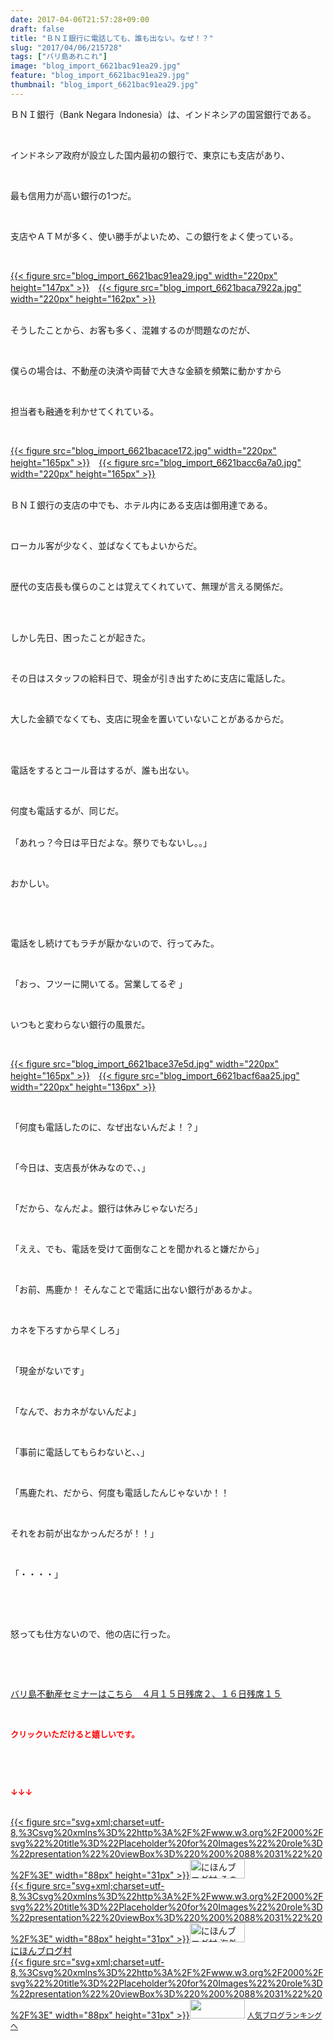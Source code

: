 ```yaml
---
date: 2017-04-06T21:57:28+09:00
draft: false
title: "ＢＮＩ銀行に電話しても、誰も出ない。なぜ！？"
slug: "2017/04/06/215728"
tags: ["バリ島あれこれ"]
image: "blog_import_6621bac91ea29.jpg"
feature: "blog_import_6621bac91ea29.jpg"
thumbnail: "blog_import_6621bac91ea29.jpg"
---
```

<p>ＢＮＩ銀行（Bank Negara Indonesia）は、インドネシアの国営銀行である。</p><p> </p><p>インドネシア政府が設立した国内最初の銀行で、東京にも支店があり、</p><p> </p><p>最も信用力が高い銀行の1つだ。</p><p> </p><p>支店やＡＴＭが多く、使い勝手がよいため、この銀行をよく使っている。</p><p> </p><p><a href="blog_import_6621bac91ea29.jpg">{{< figure src="blog_import_6621bac91ea29.jpg" width="220px" height="147px" >}}</a>　<a href="blog_import_6621baca7922a.jpg">{{< figure src="blog_import_6621baca7922a.jpg" width="220px" height="162px" >}}</a></p><p><br/>そうしたことから、お客も多く、混雑するのが問題なのだが、</p><p> </p><p>僕らの場合は、不動産の決済や両替で大きな金額を頻繁に動かすから</p><p> </p><p>担当者も融通を利かせてくれている。</p><p> </p><p><a href="blog_import_6621bacace172.jpg">{{< figure src="blog_import_6621bacace172.jpg" width="220px" height="165px" >}}</a>　<a href="blog_import_6621bacc6a7a0.jpg">{{< figure src="blog_import_6621bacc6a7a0.jpg" width="220px" height="165px" >}}</a></p><p><br/>ＢＮＩ銀行の支店の中でも、ホテル内にある支店は御用達である。</p><p> </p><p>ローカル客が少なく、並ばなくてもよいからだ。</p><p> </p><p>歴代の支店長も僕らのことは覚えてくれていて、無理が言える関係だ。</p><p> </p><p><br/>しかし先日、困ったことが起きた。</p><p> </p><p>その日はスタッフの給料日で、現金が引き出すために支店に電話した。</p><p> </p><p>大した金額でなくても、支店に現金を置いていないことがあるからだ。</p><p> </p><p><br/>電話をするとコール音はするが、誰も出ない。</p><p> </p><p>何度も電話するが、同じだ。</p><p><br/>「あれっ？今日は平日だよな。祭りでもないし。。」</p><p> </p><p>おかしい。</p><p> </p><p> </p><p>電話をし続けてもラチが厭かないので、行ってみた。</p><p> </p><p>「おっ、フツーに開いてる。営業してるぞ 」</p><p> </p><p>いつもと変わらない銀行の風景だ。</p><p> </p><p><a href="blog_import_6621bace37e5d.jpg">{{< figure src="blog_import_6621bace37e5d.jpg" width="220px" height="165px" >}}</a>　<a href="blog_import_6621bacf6aa25.jpg">{{< figure src="blog_import_6621bacf6aa25.jpg" width="220px" height="136px" >}}</a></p><p> </p><p>「何度も電話したのに、なぜ出ないんだよ！？」</p><p> </p><p>「今日は、支店長が休みなので、、」</p><p> </p><p>「だから、なんだよ。銀行は休みじゃないだろ」</p><p> </p><p>「ええ、でも、電話を受けて面倒なことを聞かれると嫌だから」</p><p> </p><p>「お前、馬鹿か！ そんなことで電話に出ない銀行があるかよ。</p><p> </p><p>カネを下ろすから早くしろ」</p><p> </p><p>「現金がないです」</p><p> </p><p>「なんで、おカネがないんだよ」</p><p> </p><p>「事前に電話してもらわないと、、」</p><p> </p><p>「馬鹿たれ、だから、何度も電話したんじゃないか！！</p><p> </p><p>それをお前が出なかっんだろが！！」</p><p> </p><p>「・・・・」</p><p> </p><p> </p><p>怒っても仕方ないので、他の店に行った。</p><p> </p><p> </p><p><a href="iin.co.jp" target="_blank"><span style="text-decoration: underline;">バリ島不動産セミナーはこちら　４月１５日残席２、１６日残席１５</span></a></p><p> </p><p><font color="#ff0000" size="2"><strong>クリックいただけると嬉しいです。</strong></font></p><p> </p><p> </p><p><font color="#ff0000" size="2"><strong>↓↓↓</strong></font></p><p><br/><a href="ranking.html?p_cid=01260127" id="&amp;blogmura_banner" target="_blank">{{< figure src="svg+xml;charset=utf-8,%3Csvg%20xmlns%3D%22http%3A%2F%2Fwww.w3.org%2F2000%2Fsvg%22%20title%3D%22Placeholder%20for%20Images%22%20role%3D%22presentation%22%20viewBox%3D%220%200%2088%2031%22%20%2F%3E" width="88px" height="31px" >}}<noscript><img alt="にほんブログ村 その他生活ブログ 不動産投資へ" border="0" height="31" src="//life.blogmura.com/hudousantoushi/img/hudousantoushi88_31.gif" width="88"></noscript></a><br/><a href="ranking.html?p_cid=01260127" target="_blank">{{< figure src="svg+xml;charset=utf-8,%3Csvg%20xmlns%3D%22http%3A%2F%2Fwww.w3.org%2F2000%2Fsvg%22%20title%3D%22Placeholder%20for%20Images%22%20role%3D%22presentation%22%20viewBox%3D%220%200%2088%2031%22%20%2F%3E" width="88px" height="31px" >}}<noscript><img alt="にほんブログ村 海外生活ブログ バリ島情報へ" border="0" height="31" src="https://img-proxy.blog-video.jp/images?url=http%3A%2F%2Foverseas.blogmura.com%2Fbali%2Fimg%2Fbali88_31.gif" width="88"></noscript></a><br/><a href="ranking.html?p_cid=01260127" target="_blank">にほんブログ村</a><br/><a href="link.php?1804582" title="人気ブログランキングへ">{{< figure src="svg+xml;charset=utf-8,%3Csvg%20xmlns%3D%22http%3A%2F%2Fwww.w3.org%2F2000%2Fsvg%22%20title%3D%22Placeholder%20for%20Images%22%20role%3D%22presentation%22%20viewBox%3D%220%200%2088%2031%22%20%2F%3E" width="88px" height="31px" >}}<noscript><img border="0" height="31" src="https://blog.with2.net/img/banner/banner_22.gif" width="88"></noscript></a> <a href="link.php?1804582" style="font-size: 12px;">人気ブログランキングへ</a></p>

